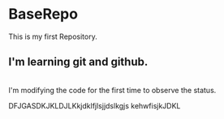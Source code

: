# BaseRepo
This is my first Repository. <br>
## I'm learning git and github.
<br> I'm modifying the code for the first time to observe the status.

DFJGASDKJKLDJLKkjdklfjlsjjdslkgjs
kehwfisjkJDKL
